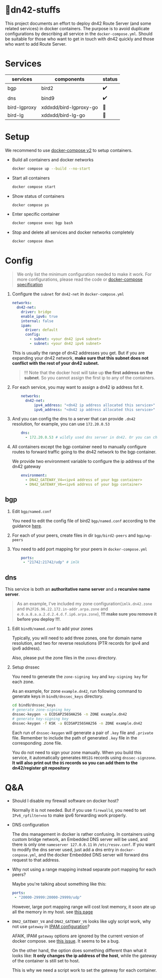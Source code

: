 # 📜dn42-stuffs

This project documents an effort to deploy dn42 Route Server (and some related services) in docker containers. The purpose is to avoid duplicate configurations by describing all service in the `docker-compose.yml`. Should be suitable for those who want to get in touch with dn42 quickly and those who want to add Route Server.

# Services

|services|components|status|
|----|----|----|
|bgp|bird2|✔️|
|dns|bind9|✔️|
|bird-lgproxy|xddxdd/bird-lgproxy-go|🚧|
|bird-lg|xddxdd/bird-lg-go|🚧|

# Setup

We recommend to use [docker-compose v2](https://docs.docker.com/compose/cli-command/#install-on-linux) to setup containers. 

- Build all containers and docker networks
  ```sh
  docker compose up --build --no-start
  ```
- Start all containers
  ```sh
  docker compose start
  ``` 
- Show status of containers
  ```sh
  docker compose ps
  ```
- Enter specific container
  ```sh
  docker compose exec bgp bash
  ```
- Stop and delete all services and docker networks completely
  ```sh
  docker compose down
  ```

# Config

> We only list the minimum configuration needed to make it work. For more configurations, please read the code or [docker-compose specification](https://docs.docker.com/compose/compose-file/)


1. Configure the `subnet` for `dn42-net` in `docker-compose.yml`

    ```yml
    networks:
      dn42-net:
        driver: bridge
        enable_ipv6: true
        internal: false
        ipam:
          driver: default
          config:
            - subnet: <your dn42 ipv4 subnet>
            - subnet: <your dn42 ipv6 subnet>
    ```
    This is usually the range of dn42 addresses you get. But if you are expanding your dn42 network, **make sure that this subnet does not conflict with the rest of your dn42 subnet.**

    > !!! Note that the docker host will take up **the first address on the subnet**. So you cannot assign the first ip to any of the containers.

1. For each service, you may want to assign a dn42 ip address fot it.

    ```yml
        networks:
          dn42-net:
              ipv4_address: "<dn42 ip address allocated this service>"
              ipv6_address: "<dn42 ip address allocated this service>"
    ```

2. And you can config the dns to a server that can provide `.dn42` resolution, for example, you can use `172.20.0.53`

    ```yml
        dns: 
          - 172.20.0.53 # wildly used dns server in dn42. Or you can change this to your dns service ip address
    ```

3. All containers except the bgp container need to manually configure routes to forward traffic going to the dn42 network to the bgp container.
   
   We provide two environment variable to configure the ip address of the dn42 gateway

    ```yml
        environment:
          - DN42_GATEWAY_V4=<ipv4 address of your bgp container>
          - DN42_GATEWAY_V6=<ipv6 address of your bgp container>
    ```
## bgp

1. Edit `bgp/named.conf`
   
   You need to edit the config file of bird2 `bgp/named.conf` according to the guidance [here](https://dn42.eu/howto/Bird2).

2. For each of your peers, create files in dir `bgp/bird2-peers` and `bgp/wg-peers`

3. You need to add port mapping for your peers in `docker-compose.yml`
   
   ```yml
       ports:
        - "21742:21742/udp" # imlk
   ```

## dns

This service is both an **authoritative name server** and a **recursive name server**.

> As an example, I've included my zone configuration(`imlk.dn42.zone` and `0%2F26.96.22.172.in-addr.arpa.zone` and `e.0.a.8.a.a.2.d.2.4.d.f.ip6.arpa.zone`), **!!! make sure you remove it before you deploy !!!**.

1. Edit `bind9/named.conf` to add your zones
   
   Typically, you will need to add three zones, one for domain name resolution, and two for reverse resolutions (PTR records for ipv4 and ipv6 address).

   Also, please put the zone files in the `zones` directory.

2. Setup dnssec
   
   You need to generate the `zone-signing key` and `key-signing key` for each zone.

   As an example, for zone `example.dn42`, run following command to generate keys in `bind9/dnssec_keys` directory.

   ```sh
   cd bind9/dnssec_keys
   # generate zone-signing key
   dnssec-keygen -a ECDSAP256SHA256 -n ZONE example.dn42
   # generate key-signing key
   dnssec-keygen -f KSK -a ECDSAP256SHA256 -n ZONE example.dn42
   ```
   Each run of `dnssec-keygen` will generate a pair of `.key` file and `.private` file. Remember to include the path of generated `.key` file in the corresponding .zone file.

   You do not need to sign your zone manually. When you build this service, it automatically generates `RRSIG` records using `dnssec-signzone`. **It will also print out the `DS` records so you can add them to the dn42/register git repository**

# Q&A

- Should I disable my firewall software on docker host?
  
  Normally it is not needed. But if you use `firewalld`, you need to set `IPv6_rpfilter=no` to make ipv6 forwarding work properly.

- DNS configuration
  
  The dns management in docker is rather confusing. In containers using custom bridge network, an Embedded DNS server will be used, and there is only one `nameserver 127.0.0.11` in `/etc/resov.conf`. If you want to modify the dns server used, just add a dns entry in `docker-conpose.yml`, and the docker Embedded DNS server will forward dns request to that address.

- Why not using a range mapping instead separate port mapping for each peers?
  
  Maybe you're talking about something like this:
  ```yml
  ports:
   - "20000-29999:20000-29999/udp"
  ```
  However, large port mapping range will cost lost memory, it soon ate up all the memory in my host. see [this page](https://forums.docker.com/t/i-have-a-docker-container-that-needs-to-expose-10-000-ports/96048/15)

- `DN42_GATEWAY_V4` and `DN42_GATEWAY_V6` looks like ugly script work, why not use `gateway` in [IPAM configuration](https://docs.docker.com/compose/compose-file/#ipam)?
  
  AFAIK, IPAM `gateway` options are ignored by the current version of docker compose. see [this issue](https://github.com/docker/compose/issues/8742). It seems to be a bug.

  On the other hand, the option does something different than what it looks like: **It only changes the ip address of the host**, while the gateway of the container is still set to host.

  This is why we need a script work to set the gateway for each container.


